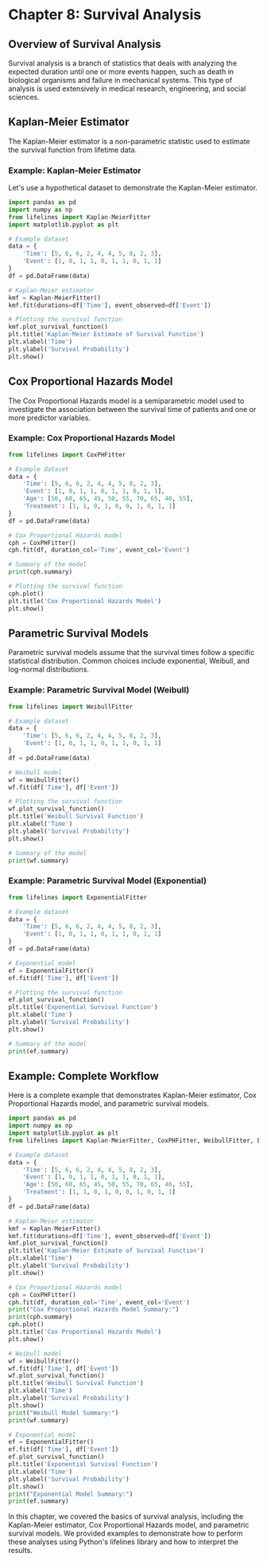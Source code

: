# Chapter 8: Survival Analysis
## Overview of Survival Analysis
Survival analysis is a branch of statistics that deals with analyzing the expected duration until one or more events happen, such as death in biological organisms and failure in mechanical systems. This type of analysis is used extensively in medical research, engineering, and social sciences.

## Kaplan-Meier Estimator
The Kaplan-Meier estimator is a non-parametric statistic used to estimate the survival function from lifetime data.

### Example: Kaplan-Meier Estimator
Let's use a hypothetical dataset to demonstrate the Kaplan-Meier estimator.

```python
import pandas as pd
import numpy as np
from lifelines import Kaplan-MeierFitter
import matplotlib.pyplot as plt

# Example dataset
data = {
    'Time': [5, 6, 6, 2, 4, 4, 5, 8, 2, 3],
    'Event': [1, 0, 1, 1, 0, 1, 1, 0, 1, 1]
}
df = pd.DataFrame(data)

# Kaplan-Meier estimator
kmf = Kaplan-MeierFitter()
kmf.fit(durations=df['Time'], event_observed=df['Event'])

# Plotting the survival function
kmf.plot_survival_function()
plt.title('Kaplan-Meier Estimate of Survival Function')
plt.xlabel('Time')
plt.ylabel('Survival Probability')
plt.show()
```

## Cox Proportional Hazards Model
The Cox Proportional Hazards model is a semiparametric model used to investigate the association between the survival time of patients and one or more predictor variables.

### Example: Cox Proportional Hazards Model
```python
from lifelines import CoxPHFitter

# Example dataset
data = {
    'Time': [5, 6, 6, 2, 4, 4, 5, 8, 2, 3],
    'Event': [1, 0, 1, 1, 0, 1, 1, 0, 1, 1],
    'Age': [50, 60, 65, 45, 50, 55, 70, 65, 40, 55],
    'Treatment': [1, 1, 0, 1, 0, 0, 1, 0, 1, 1]
}
df = pd.DataFrame(data)

# Cox Proportional Hazards model
cph = CoxPHFitter()
cph.fit(df, duration_col='Time', event_col='Event')

# Summary of the model
print(cph.summary)

# Plotting the survival function
cph.plot()
plt.title('Cox Proportional Hazards Model')
plt.show()
```

## Parametric Survival Models
Parametric survival models assume that the survival times follow a specific statistical distribution. Common choices include exponential, Weibull, and log-normal distributions.

### Example: Parametric Survival Model (Weibull)
```python
from lifelines import WeibullFitter

# Example dataset
data = {
    'Time': [5, 6, 6, 2, 4, 4, 5, 8, 2, 3],
    'Event': [1, 0, 1, 1, 0, 1, 1, 0, 1, 1]
}
df = pd.DataFrame(data)

# Weibull model
wf = WeibullFitter()
wf.fit(df['Time'], df['Event'])

# Plotting the survival function
wf.plot_survival_function()
plt.title('Weibull Survival Function')
plt.xlabel('Time')
plt.ylabel('Survival Probability')
plt.show()

# Summary of the model
print(wf.summary)
```

### Example: Parametric Survival Model (Exponential)
```python
from lifelines import ExponentialFitter

# Example dataset
data = {
    'Time': [5, 6, 6, 2, 4, 4, 5, 8, 2, 3],
    'Event': [1, 0, 1, 1, 0, 1, 1, 0, 1, 1]
}
df = pd.DataFrame(data)

# Exponential model
ef = ExponentialFitter()
ef.fit(df['Time'], df['Event'])

# Plotting the survival function
ef.plot_survival_function()
plt.title('Exponential Survival Function')
plt.xlabel('Time')
plt.ylabel('Survival Probability')
plt.show()

# Summary of the model
print(ef.summary)
```

## Example: Complete Workflow
Here is a complete example that demonstrates Kaplan-Meier estimator, Cox Proportional Hazards model, and parametric survival models.

```python
import pandas as pd
import numpy as np
import matplotlib.pyplot as plt
from lifelines import Kaplan-MeierFitter, CoxPHFitter, WeibullFitter, ExponentialFitter

# Example dataset
data = {
    'Time': [5, 6, 6, 2, 4, 4, 5, 8, 2, 3],
    'Event': [1, 0, 1, 1, 0, 1, 1, 0, 1, 1],
    'Age': [50, 60, 65, 45, 50, 55, 70, 65, 40, 55],
    'Treatment': [1, 1, 0, 1, 0, 0, 1, 0, 1, 1]
}
df = pd.DataFrame(data)

# Kaplan-Meier estimator
kmf = Kaplan-MeierFitter()
kmf.fit(durations=df['Time'], event_observed=df['Event'])
kmf.plot_survival_function()
plt.title('Kaplan-Meier Estimate of Survival Function')
plt.xlabel('Time')
plt.ylabel('Survival Probability')
plt.show()

# Cox Proportional Hazards model
cph = CoxPHFitter()
cph.fit(df, duration_col='Time', event_col='Event')
print("Cox Proportional Hazards Model Summary:")
print(cph.summary)
cph.plot()
plt.title('Cox Proportional Hazards Model')
plt.show()

# Weibull model
wf = WeibullFitter()
wf.fit(df['Time'], df['Event'])
wf.plot_survival_function()
plt.title('Weibull Survival Function')
plt.xlabel('Time')
plt.ylabel('Survival Probability')
plt.show()
print("Weibull Model Summary:")
print(wf.summary)

# Exponential model
ef = ExponentialFitter()
ef.fit(df['Time'], df['Event'])
ef.plot_survival_function()
plt.title('Exponential Survival Function')
plt.xlabel('Time')
plt.ylabel('Survival Probability')
plt.show()
print("Exponential Model Summary:")
print(ef.summary)
```

In this chapter, we covered the basics of survival analysis, including the Kaplan-Meier estimator, Cox Proportional Hazards model, and parametric survival models. We provided examples to demonstrate how to perform these analyses using Python's lifelines library and how to interpret the results.
